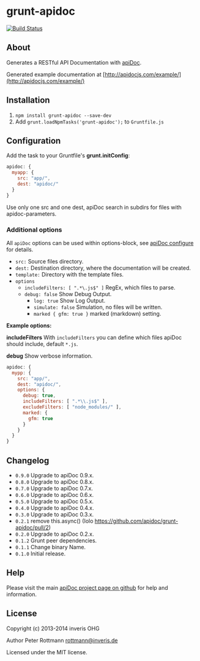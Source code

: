 # grunt-apidoc

[![Build Status](https://travis-ci.org/apidoc/grunt-apidoc.svg?branch=master)](https://travis-ci.org/apidoc/grunt-apidoc)

## About
Generates a RESTful API Documentation with [apiDoc](http://apidocjs.com).

Generated example documentation at [http://apidocjs.com/example/](http://apidocjs.com/example/)

## Installation
1. `npm install grunt-apidoc --save-dev`
2. Add `grunt.loadNpmTasks('grunt-apidoc');` to `Gruntfile.js`

## Configuration

Add the task to your Gruntfile's **grunt.initConfig**:
```javascript
apidoc: {
  myapp: {
    src: "app/",
    dest: "apidoc/"
  }
}
```

Use only one src and one dest, apiDoc search in subdirs for files with apidoc-parameters.

### Additional options

All `apiDoc` options can be used within options-block, see [apiDoc configure](http://apidocjs.com/#configure) for details.

* <code>src:</code> Source files directory.
* <code>dest:</code> Destination directory, where the documentation will be created.
* <code>template:</code> Directory with the template files.
* <code>options</code>
  * <code>includeFilters: [ ".*\\.js$" ]</code> RegEx, which files to parse.
  * <code>debug: false</code> Show Debug Output.
	* <code>log: true</code> Show Log Output.
	* <code>simulate: false</code> Simulation, no files will be written.
	* <code>marked { gfm: true }</code> marked (markdown) setting.

**Example options:**

**includeFilters**
With `includeFilters` you can define which files apiDoc should include, default `*.js`.

**debug**
Show verbose information.

```javascript
apidoc: {
  mypp: {
    src: "app/",
    dest: "apidoc/",
    options: {
      debug: true,
      includeFilters: [ ".*\\.js$" ],
      excludeFilters: [ "node_modules/" ],
      marked: {
        gfm: true
      }
    }
  }
}
```

## Changelog

* `0.9.0` Upgrade to apiDoc 0.9.x.
* `0.8.0` Upgrade to apiDoc 0.8.x.
* `0.7.0` Upgrade to apiDoc 0.7.x.
* `0.6.0` Upgrade to apiDoc 0.6.x.
* `0.5.0` Upgrade to apiDoc 0.5.x.
* `0.4.0` Upgrade to apiDoc 0.4.x.
* `0.3.0` Upgrade to apiDoc 0.3.x.
* `0.2.1` remove this.async() (Iolo https://github.com/apidoc/grunt-apidoc/pull/2)
* `0.2.0` Upgrade to apiDoc 0.2.x.
* `0.1.2` Grunt peer dependencies.
* `0.1.1` Change binary Name.
* `0.1.0` Initial release.


## Help

Please visit the main [apiDoc project page on github](https://github.com/apidoc/apidoc) for help and information.


## License

Copyright (c) 2013-2014 inveris OHG

Author Peter Rottmann <rottmann@inveris.de>

Licensed under the MIT license.
